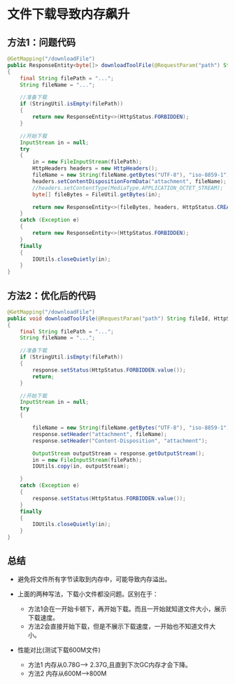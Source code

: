 文件下载导致内存飙升
==


## 方法1：问题代码

```java
@GetMapping("/downloadFile")
public ResponseEntity<byte[]> downloadToolFile(@RequestParam("path") String fileId)
{
	final String filePath = "...";
	String fileName = "...";

	//准备下载
	if (StringUtil.isEmpty(filePath))
	{
		return new ResponseEntity<>(HttpStatus.FORBIDDEN);
	}

	//开始下载
	InputStream in = null;
	try
	{
		in = new FileInputStream(filePath);
		HttpHeaders headers = new HttpHeaders();
		fileName = new String(fileName.getBytes("UTF-8"), "iso-8859-1");
		headers.setContentDispositionFormData("attachment", fileName);
		//headers.setContentType(MediaType.APPLICATION_OCTET_STREAM);
		byte[] fileBytes = FileUtil.getBytes(in);

		return new ResponseEntity<>(fileBytes, headers, HttpStatus.CREATED);
	}
	catch (Exception e)
	{
		return new ResponseEntity<>(HttpStatus.FORBIDDEN);
	}
	finally
	{
		IOUtils.closeQuietly(in);
	}
}
```

## 方法2：优化后的代码

```java
@GetMapping("/downloadFile")
public void downloadToolFile(@RequestParam("path") String fileId, HttpServletResponse response)
{
	final String filePath = "...";
	String fileName = "...";

	//准备下载
	if (StringUtil.isEmpty(filePath))
	{
		response.setStatus(HttpStatus.FORBIDDEN.value());
		return;
	}

	//开始下载
	InputStream in = null;
	try
	{

		fileName = new String(fileName.getBytes("UTF-8"), "iso-8859-1");
		response.setHeader("attachment", fileName);
		response.setHeader("Content-Disposition", "attachment");

		OutputStream outputStream = response.getOutputStream();
		in = new FileInputStream(filePath);
		IOUtils.copy(in, outputStream);

	}
	catch (Exception e)
	{
		response.setStatus(HttpStatus.FORBIDDEN.value());
	}
	finally
	{
		IOUtils.closeQuietly(in);
	}
}
```

## 总结
- 避免将文件所有字节读取到内存中，可能导致内存溢出。  
- 上面的两种写法，下载小文件都没问题。区别在于：
  - 方法1会在一开始卡顿下，再开始下载。而且一开始就知道文件大小，展示下载速度。
  - 方法2会直接开始下载，但是不展示下载速度，一开始也不知道文件大小。

- 性能对比(测试下载600M文件)
  - 方法1 内存从0.78G--> 2.37G,且直到下次GC内存才会下降。
  - 方法2 内存从600M-->800M
  
